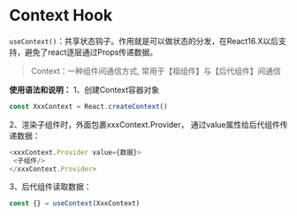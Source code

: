 # Context Hook

`useContext()`：共享状态钩子。作用就是可以做状态的分发，在React16.X以后支持，避免了react逐层通过Props传递数据。

>Context：一种组件间通信方式, 常用于【祖组件】与【后代组件】间通信

**使用语法和说明：**
1、创建Context容器对象

```javascript
const XxxContext = React.createContext()  
```

2、渲染子组件时，外面包裹xxxContext.Provider， 通过value属性给后代组件传递数据：

```javascript
<xxxContext.Provider value={数据}>
 <子组件/>
</xxxContext.Provider>
```

3、后代组件读取数据：

```javascript
const {} = useContext(XxxContext)
```
